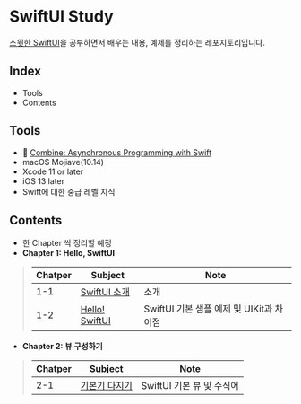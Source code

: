# SwiftUI Study

[스윗한 SwiftUI](https://www.aladin.co.kr/shop/wproduct.aspx?ItemId=237335978)을 공부하면서 배우는 내용, 예제를 정리하는 레포지토리입니다.

## Index
* Tools
* Contents

## Tools
* 📖 [Combine: Asynchronous Programming with Swift](https://www.raywenderlich.com/books/combine-asynchronous-programming-with-swift)
* macOS Mojiave(10.14)
* Xcode 11 or later
* iOS 13 later
* Swift에 대한 중급 레벨 지식

## Contents
* 한 Chapter 씩 정리할 예정
* **Chapter 1: Hello, SwiftUI**

>|Chatper|    Subject    |Note|
>|-------|---------------|----|
>|  1-1   |[SwiftUI 소개](https://github.com/gaeng2y/SwiftUI-Study/blob/main/contents/1-1.SwiftUI%20소개.md)|소개|
>|  1-2   |[Hello! SwiftUI](https://github.com/gaeng2y/SwiftUI-Study/blob/main/contents/1-2.Hello!%20SwiftUI.md)|SwiftUI 기본 샘플 예제 및 UIKit과 차이점|

* **Chapter 2: 뷰 구성하기**

>|Chatper|    Subject    |Note|
>|-------|---------------|----|
>| 2-1 |[기본기 다지기](https://github.com/gaeng2y/SwiftUI-Study/blob/main/contents/2-1.%EA%B8%B0%EB%B3%B8%EA%B8%B0%20%EB%8B%A4%EC%A7%80%EA%B8%B0.md)|SwiftUI 기본 뷰 및 수식어|
